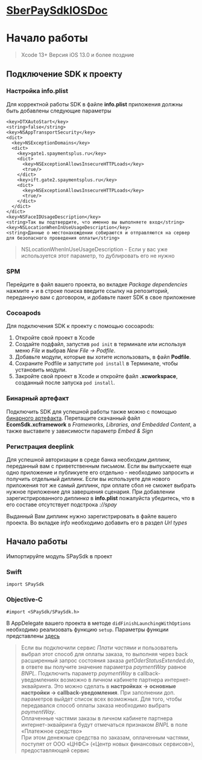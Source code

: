 # [SberPaySdkIOSDoc](https://sdkpay.github.io/SberPaySdkIOSDoc)

# Начало работы
> Xcode 13+
> Версия iOS 13.0 и более поздние

## Подключение SDK к проекту

### Настройка info.plist
Для корректной работы SDK в файле **info.plist** приложения должны быть добавлены следующие параметры
```
<key>DTXAutoStart</key>
<string>false</string>
<key>NSAppTransportSecurity</key>
<dict>
  <key>NSExceptionDomains</key>
  <dict>
    <key>gate1.spaymentsplus.ru</key>
    <dict>
      <key>NSExceptionAllowsInsecureHTTPLoads</key>
      <true/>
    </dict>
    <key>ift.gate2.spaymentsplus.ru</key>
    <dict>
      <key>NSExceptionAllowsInsecureHTTPLoads</key>
      <true/>
    </dict>
  </dict>
</dict>
<key>NSFaceIDUsageDescription</key>
<string>Так вы подтвердите, что именно вы выполняете вход</string>
<key>NSLocationWhenInUseUsageDescription</key>
<string>Данные о местонахождении собираются и отправляются на сервер для безопасного проведения оплаты</string>
```
> NSLocationWhenInUseUsageDescription - Если у вас уже используется этот параметр, то дублировать его не нужно

### SPM
Перейдите в файл вашего проекта, во вкладке *Package dependencies* нажмите *+* и в строке поиска введите ссылку на репозиторий, переданную вам с договором, и добавьте пакет SDK в свое приложение

### Cocoapods
Для подключения SDK к проекту с помощью cocoapods:
  1. Откройте свой проект в Xcode
  2. Создайте подфайл, запустив `pod init` в терминале или используя меню *File* и выбрав *New File → Podfile*.
  3. Добавьте модули, которые вы хотите использовать, в файл **Podfile**.
  4. Сохраните Podfile и запустите `pod install` в Терминале, чтобы установить модули.
  5. Закройте свой проект в Xcode и откройте файл **.xcworkspace**, созданный после запуска `pod install`.

### Бинарный артефакт
Подключить SDK для успешной работы также можно с помощью [бинарного артефакта](https://github.com/sdkpay/EcomSdkPackage). Перетащите скачанный файл **EcomSdk.xcframework** в *Frameworks, Libraries, and Embedded Content*, а также выставите у зависимости параметр *Embed & Sign*

### Регистрация deeplink
Для успешной авторизации в среде банка необходим *диплинк*, переданный вам с приветственным письмом. Если вы выпускаете еще одно приложение и публикуете его отдельно - необходимо запросить и получить отдельный диплинк. Если вы используете для нового приложения тот же самый диплинк, при оплате сбол не сможет выбрать нужное приложение для завершения сценария. При добавлении зарегистрированного *диплинка* в **info.plist** пожалуйста убедитесь, что в его составе отсутствует подстрока *://spay*

Выданный Вам диплинк нужно зарегистрировать в файле вашего проекта. Во вкладке *info* необходимо добавить его в раздел *Url types*

## Начало работы
Импортируйте модуль SPaySdk в проект

### Swift
```
import SPaySdk
```

### Objective-C
```
#import <SPaySdk/SPaySdk.h>
```

В AppDelegate вашего проекта в методе `didFinishLaunchingWithOptions` необходимо реализовать функцию `setup`. Параметры функции представлены [здесь](https://sdkpay.github.io/EcomSdkIOSDoc/data_structures#ecomsdksetupData)

> Если вы подключили сервис *Плати частями* и пользователь выбрал этот способ для оплаты заказа, то выполняя через back расширенный запрос состояния заказа *getOderStatusExtended.do*, в ответе вы получите значение параметра *paymentWay* равное *BNPL*. Подключить параметр *paymentWay* в callback-уведомлениях возможно в личном кабинете партнера интернет-эквайринга. Это можно сделать в **настройках -> основные настройки -> callback-уведомления**. При заполнении доп. параметров выйдет список всех возможных. Для того, чтобы передавался способ оплаты заказа необходимо выбрать *paymentWay*.  
> Оплаченные частями заказы в личном кабинете партнера интернет-эквайринга будут отмечаться признаком *BNPL* в поле «Платежное средство»  
> При этом денежные средства по заказам, оплаченным частями, поступят от ООО «ЦНФС» («Центр новых финансовых сервисов»), предоставляющей сервис

